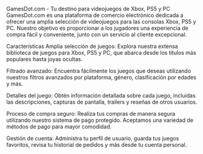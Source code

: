 
GamesDot.com - Tu destino para videojuegos de Xbox, PS5 y PC
GamesDot.com es una plataforma de comercio electrónico dedicada a ofrecer una amplia selección de videojuegos para las consolas Xbox, PS5 y PC. Nuestro objetivo es proporcionar a los jugadores una experiencia de compra fácil y conveniente, junto con un servicio al cliente excepcional.

Características
Amplia selección de juegos: Explora nuestra extensa biblioteca de juegos para Xbox, PS5 y PC, que abarca desde los títulos más populares hasta joyas ocultas.

Filtrado avanzado: Encuentra fácilmente los juegos que deseas utilizando nuestros filtros avanzados por plataforma, género, clasificación por edades y más.

Detalles del juego: Obtén información detallada sobre cada juego, incluidas las descripciones, capturas de pantalla, trailers y reseñas de otros usuarios.

Proceso de compra seguro: Realiza tus compras de manera segura utilizando nuestro sistema de pago protegido. Aceptamos una variedad de métodos de pago para mayor comodidad.

Gestión de cuenta: Administra tu perfil de usuario, guarda tus juegos favoritos, revisa tu historial de pedidos y más desde tu cuenta personal.
